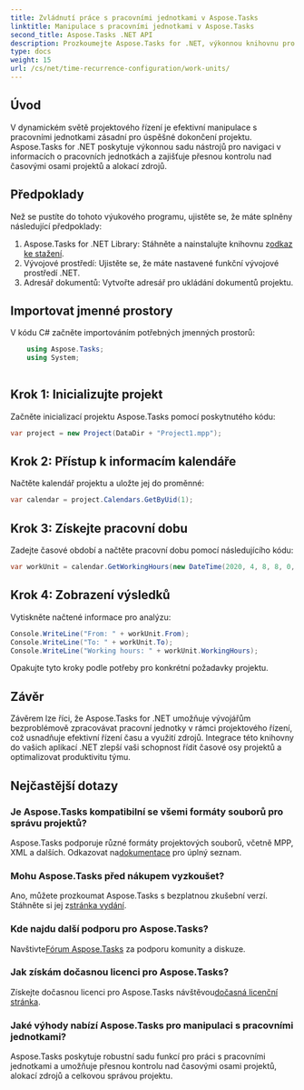```yaml
---
title: Zvládnutí práce s pracovními jednotkami v Aspose.Tasks
linktitle: Manipulace s pracovními jednotkami v Aspose.Tasks
second_title: Aspose.Tasks .NET API
description: Prozkoumejte Aspose.Tasks for .NET, výkonnou knihovnu pro efektivní řízení projektů. Manipulujte s pracovními jednotkami přesně pro optimální využití zdrojů.
type: docs
weight: 15
url: /cs/net/time-recurrence-configuration/work-units/
---
```

## Úvod
V dynamickém světě projektového řízení je efektivní manipulace s pracovními jednotkami zásadní pro úspěšné dokončení projektu. Aspose.Tasks for .NET poskytuje výkonnou sadu nástrojů pro navigaci v informacích o pracovních jednotkách a zajišťuje přesnou kontrolu nad časovými osami projektů a alokací zdrojů.
## Předpoklady
Než se pustíte do tohoto výukového programu, ujistěte se, že máte splněny následující předpoklady:
1.  Aspose.Tasks for .NET Library: Stáhněte a nainstalujte knihovnu z[odkaz ke stažení](https://releases.aspose.com/tasks/net/).
2. Vývojové prostředí: Ujistěte se, že máte nastavené funkční vývojové prostředí .NET.
3. Adresář dokumentů: Vytvořte adresář pro ukládání dokumentů projektu.
## Importovat jmenné prostory
V kódu C# začněte importováním potřebných jmenných prostorů:
```csharp
    using Aspose.Tasks;
    using System;
    
```
## Krok 1: Inicializujte projekt
Začněte inicializací projektu Aspose.Tasks pomocí poskytnutého kódu:
```csharp
var project = new Project(DataDir + "Project1.mpp");
```
## Krok 2: Přístup k informacím kalendáře
Načtěte kalendář projektu a uložte jej do proměnné:
```csharp
var calendar = project.Calendars.GetByUid(1);
```
## Krok 3: Získejte pracovní dobu
Zadejte časové období a načtěte pracovní dobu pomocí následujícího kódu:
```csharp
var workUnit = calendar.GetWorkingHours(new DateTime(2020, 4, 8, 8, 0, 0), new DateTime(2020, 4, 9, 17, 0, 0));
```
## Krok 4: Zobrazení výsledků
Vytiskněte načtené informace pro analýzu:
```csharp
Console.WriteLine("From: " + workUnit.From);
Console.WriteLine("To: " + workUnit.To);
Console.WriteLine("Working hours: " + workUnit.WorkingHours);
```
Opakujte tyto kroky podle potřeby pro konkrétní požadavky projektu.
## Závěr
Závěrem lze říci, že Aspose.Tasks for .NET umožňuje vývojářům bezproblémově zpracovávat pracovní jednotky v rámci projektového řízení, což usnadňuje efektivní řízení času a využití zdrojů. Integrace této knihovny do vašich aplikací .NET zlepší vaši schopnost řídit časové osy projektů a optimalizovat produktivitu týmu.
## Nejčastější dotazy
### Je Aspose.Tasks kompatibilní se všemi formáty souborů pro správu projektů?
 Aspose.Tasks podporuje různé formáty projektových souborů, včetně MPP, XML a dalších. Odkazovat na[dokumentace](https://reference.aspose.com/tasks/net/) pro úplný seznam.
### Mohu Aspose.Tasks před nákupem vyzkoušet?
 Ano, můžete prozkoumat Aspose.Tasks s bezplatnou zkušební verzí. Stáhněte si jej z[stránka vydání](https://releases.aspose.com/).
### Kde najdu další podporu pro Aspose.Tasks?
 Navštivte[Fórum Aspose.Tasks](https://forum.aspose.com/c/tasks/15) za podporu komunity a diskuze.
### Jak získám dočasnou licenci pro Aspose.Tasks?
 Získejte dočasnou licenci pro Aspose.Tasks návštěvou[dočasná licenční stránka](https://purchase.aspose.com/temporary-license/).
### Jaké výhody nabízí Aspose.Tasks pro manipulaci s pracovními jednotkami?
Aspose.Tasks poskytuje robustní sadu funkcí pro práci s pracovními jednotkami a umožňuje přesnou kontrolu nad časovými osami projektů, alokací zdrojů a celkovou správou projektu.